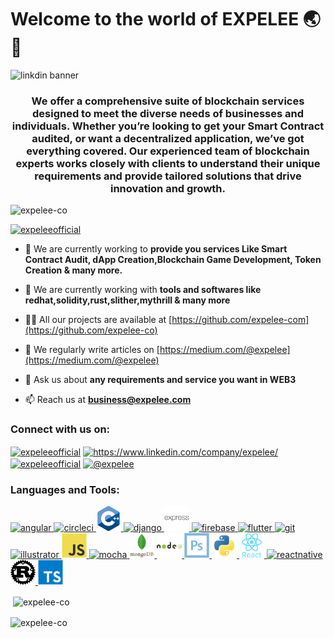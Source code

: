 
# Welcome to the world of EXPELEE :earth_asia: :rocket:
![linkdin banner](https://user-images.githubusercontent.com/104678268/182036697-b7249f6b-6cc0-41b7-aede-dd416d316baa.jpg)


<h3 align="center">We offer a comprehensive suite of blockchain services designed to meet the diverse needs of businesses and individuals. Whether you’re looking to get your Smart Contract audited, or want a decentralized application, we’ve got everything covered. Our experienced team of blockchain experts works closely with clients to understand their unique requirements and provide tailored solutions that drive innovation and growth.</h3>



<p align="left"> <img src="https://komarev.com/ghpvc/?username=expelee-co&label=Profile%20views&color=0e75b6&style=flat" alt="expelee-co" /> </p>

<p align="left"> <a href="https://twitter.com/expeleeofficial" target="blank"><img src="https://img.shields.io/twitter/follow/expeleeofficial?logo=twitter&style=for-the-badge" alt="expeleeofficial" /></a> </p>

- 🔭 We are currently working to **provide you services Like Smart Contract Audit, dApp Creation,Blockchain Game Development, Token Creation & many more.**

- 🌱 We are currently working with **tools and softwares like redhat,solidity,rust,slither,mythrill & many more**

- 👨‍💻 All our projects are available at [https://github.com/expelee-com](https://github.com/expelee-co)

- 📝 We regularly write articles on [https://medium.com/@expelee](https://medium.com/@expelee)

- 💬 Ask us about **any requirements and service you want in WEB3**

- 📫 Reach us at **business@expelee.com**

<h3 align="left">Connect with us on:</h3>
<p align="left">
<a href="https://twitter.com/expeleeofficial" target="blank"><img align="center" src="https://raw.githubusercontent.com/rahuldkjain/github-profile-readme-generator/master/src/images/icons/Social/twitter.svg" alt="expeleeofficial" height="30" width="40" /></a>
<a href="https://linkedin.com/in/https://www.linkedin.com/company/expelee/" target="blank"><img align="center" src="https://raw.githubusercontent.com/rahuldkjain/github-profile-readme-generator/master/src/images/icons/Social/linked-in-alt.svg" alt="https://www.linkedin.com/company/expelee/" height="30" width="40" /></a>
<a href="https://instagram.com/expeleeofficial" target="blank"><img align="center" src="https://raw.githubusercontent.com/rahuldkjain/github-profile-readme-generator/master/src/images/icons/Social/instagram.svg" alt="expeleeofficial" height="30" width="40" /></a>
<a href="https://medium.com/@expelee" target="blank"><img align="center" src="https://raw.githubusercontent.com/rahuldkjain/github-profile-readme-generator/master/src/images/icons/Social/medium.svg" alt="@expelee" height="30" width="40" /></a>
</p>

<h3 align="left">Languages and Tools:</h3>
<p align="left"> <a href="https://angular.io" target="_blank" rel="noreferrer"> <img src="https://angular.io/assets/images/logos/angular/angular.svg" alt="angular" width="40" height="40"/> </a> <a href="https://circleci.com" target="_blank" rel="noreferrer"> <img src="https://www.vectorlogo.zone/logos/circleci/circleci-icon.svg" alt="circleci" width="40" height="40"/> </a> <a href="https://www.w3schools.com/cpp/" target="_blank" rel="noreferrer"> <img src="https://raw.githubusercontent.com/devicons/devicon/master/icons/cplusplus/cplusplus-original.svg" alt="cplusplus" width="40" height="40"/> </a> <a href="https://www.djangoproject.com/" target="_blank" rel="noreferrer"> <img src="https://cdn.worldvectorlogo.com/logos/django.svg" alt="django" width="40" height="40"/> </a> <a href="https://expressjs.com" target="_blank" rel="noreferrer"> <img src="https://raw.githubusercontent.com/devicons/devicon/master/icons/express/express-original-wordmark.svg" alt="express" width="40" height="40"/> </a> <a href="https://firebase.google.com/" target="_blank" rel="noreferrer"> <img src="https://www.vectorlogo.zone/logos/firebase/firebase-icon.svg" alt="firebase" width="40" height="40"/> </a> <a href="https://flutter.dev" target="_blank" rel="noreferrer"> <img src="https://www.vectorlogo.zone/logos/flutterio/flutterio-icon.svg" alt="flutter" width="40" height="40"/> </a> <a href="https://git-scm.com/" target="_blank" rel="noreferrer"> <img src="https://www.vectorlogo.zone/logos/git-scm/git-scm-icon.svg" alt="git" width="40" height="40"/> </a> <a href="https://www.adobe.com/in/products/illustrator.html" target="_blank" rel="noreferrer"> <img src="https://www.vectorlogo.zone/logos/adobe_illustrator/adobe_illustrator-icon.svg" alt="illustrator" width="40" height="40"/> </a> <a href="https://developer.mozilla.org/en-US/docs/Web/JavaScript" target="_blank" rel="noreferrer"> <img src="https://raw.githubusercontent.com/devicons/devicon/master/icons/javascript/javascript-original.svg" alt="javascript" width="40" height="40"/> </a> <a href="https://mochajs.org" target="_blank" rel="noreferrer"> <img src="https://www.vectorlogo.zone/logos/mochajs/mochajs-icon.svg" alt="mocha" width="40" height="40"/> </a> <a href="https://www.mongodb.com/" target="_blank" rel="noreferrer"> <img src="https://raw.githubusercontent.com/devicons/devicon/master/icons/mongodb/mongodb-original-wordmark.svg" alt="mongodb" width="40" height="40"/> </a> <a href="https://nodejs.org" target="_blank" rel="noreferrer"> <img src="https://raw.githubusercontent.com/devicons/devicon/master/icons/nodejs/nodejs-original-wordmark.svg" alt="nodejs" width="40" height="40"/> </a> <a href="https://www.photoshop.com/en" target="_blank" rel="noreferrer"> <img src="https://raw.githubusercontent.com/devicons/devicon/master/icons/photoshop/photoshop-line.svg" alt="photoshop" width="40" height="40"/> </a> <a href="https://www.python.org" target="_blank" rel="noreferrer"> <img src="https://raw.githubusercontent.com/devicons/devicon/master/icons/python/python-original.svg" alt="python" width="40" height="40"/> </a> <a href="https://reactjs.org/" target="_blank" rel="noreferrer"> <img src="https://raw.githubusercontent.com/devicons/devicon/master/icons/react/react-original-wordmark.svg" alt="react" width="40" height="40"/> </a> <a href="https://reactnative.dev/" target="_blank" rel="noreferrer"> <img src="https://reactnative.dev/img/header_logo.svg" alt="reactnative" width="40" height="40"/> </a> <a href="https://www.rust-lang.org" target="_blank" rel="noreferrer"> <img src="https://raw.githubusercontent.com/devicons/devicon/master/icons/rust/rust-plain.svg" alt="rust" width="40" height="40"/> </a> <a href="https://www.typescriptlang.org/" target="_blank" rel="noreferrer"> <img src="https://raw.githubusercontent.com/devicons/devicon/master/icons/typescript/typescript-original.svg" alt="typescript" width="40" height="40"/> </a> </p>

<p>&nbsp;<img align="center" src="https://github-readme-stats.vercel.app/api?username=expelee-co&show_icons=true&locale=en" alt="expelee-co" /></p>

<p><img align="center" src="https://github-readme-streak-stats.herokuapp.com/?user=expelee-co&" alt="expelee-co" /></p>
